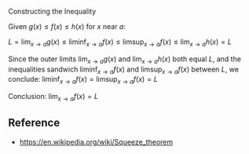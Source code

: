 
Constructing the Inequality

Given $g(x) \leq f(x) \leq h(x)$ for $x$ near $a$:

$L = \lim_{x \to a} g(x) \leq \liminf_{x \to a} f(x) \leq \limsup_{x \to a} f(x) \leq \lim_{x \to a} h(x) = L$

Since the outer limits $\lim_{x \to a} g(x)$ and $\lim_{x \to a} h(x)$ both equal $L$, and the inequalities sandwich $\liminf_{x \to a} f(x)$ and $\limsup_{x \to a} f(x)$ between $L$, we conclude: $\liminf_{x \to a} f(x) = \limsup_{x \to a} f(x) = L$

Conclusion:  $\lim_{x \to a} f(x) = L$

## Reference
- https://en.wikipedia.org/wiki/Squeeze_theorem
